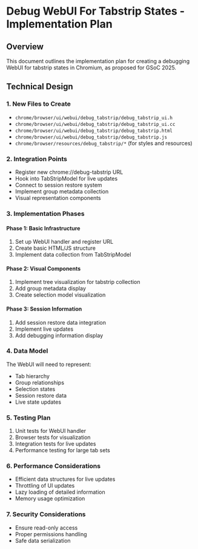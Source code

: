 # Debug WebUI For Tabstrip States - Implementation Plan

## Overview
This document outlines the implementation plan for creating a debugging WebUI for tabstrip states in Chromium, as proposed for GSoC 2025.

## Technical Design

### 1. New Files to Create
- `chrome/browser/ui/webui/debug_tabstrip/debug_tabstrip_ui.h`
- `chrome/browser/ui/webui/debug_tabstrip/debug_tabstrip_ui.cc`
- `chrome/browser/ui/webui/debug_tabstrip/debug_tabstrip.html`
- `chrome/browser/ui/webui/debug_tabstrip/debug_tabstrip.js`
- `chrome/browser/resources/debug_tabstrip/*` (for styles and resources)

### 2. Integration Points
- Register new chrome://debug-tabstrip URL
- Hook into TabStripModel for live updates
- Connect to session restore system
- Implement group metadata collection
- Visual representation components

### 3. Implementation Phases

#### Phase 1: Basic Infrastructure
1. Set up WebUI handler and register URL
2. Create basic HTML/JS structure
3. Implement data collection from TabStripModel

#### Phase 2: Visual Components
1. Implement tree visualization for tabstrip collection
2. Add group metadata display
3. Create selection model visualization

#### Phase 3: Session Information
1. Add session restore data integration
2. Implement live updates
3. Add debugging information display

### 4. Data Model
The WebUI will need to represent:
- Tab hierarchy
- Group relationships
- Selection states
- Session restore data
- Live state updates

### 5. Testing Plan
1. Unit tests for WebUI handler
2. Browser tests for visualization
3. Integration tests for live updates
4. Performance testing for large tab sets

### 6. Performance Considerations
- Efficient data structures for live updates
- Throttling of UI updates
- Lazy loading of detailed information
- Memory usage optimization

### 7. Security Considerations
- Ensure read-only access
- Proper permissions handling
- Safe data serialization

